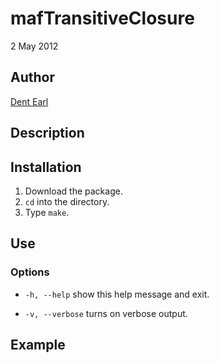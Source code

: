 # mafTransitiveClosure

2 May 2012

## Author

[Dent Earl](https://github.com/dentearl/)

## Description


## Installation
1. Download the package.
2. <code>cd</code> into the directory.
3. Type <code>make</code>.

## Use
<code></code>

### Options
* <code>-h, --help</code>   show this help message and exit.

* <code>-v, --verbose</code>   turns on verbose output.

## Example
